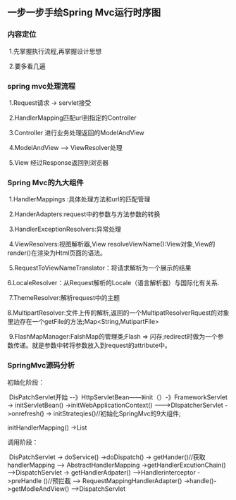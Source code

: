 ## 一步一步手绘Spring Mvc运行时序图

###  内容定位

​	1.先掌握执行流程,再掌握设计思想

​	2.要多看几遍

### spring mvc处理流程

​	1.Request请求 -> servlet接受

​	2.HandlerMapping匹配url到指定的Controller

​	3.Controller 进行业务处理返回的ModelAndView

​	4.ModelAndView --> ViewResolver处理

​	5.View 经过Response返回到浏览器

### Spring Mvc的九大组件

​	1.HandlerMappings :具体处理方法和url的匹配管理

​	2.HanderAdapters:request中的参数与方法参数的转换

​	3.HandlerExceptionResolvers:异常处理

​	4.ViewResolvers:视图解析器,View resolveViewName():View对象,View的render()在渲染为Html页面的语法。

​	5.RequestToViewNameTranslator：将请求解析为一个展示的结果

​	6.LocaleResolver：从Request解析的Locale（语言解析器）与国际化有关系.

​	7.ThemeResolver:解析request中的主题

​	8.MultipartResolver:文件上传的解析,返回的一个MultipatResolverRquest的对象里边存在一个getFile的方法;Map<String,MutipartFile>

​	9.FlashMapManager:FalshMap的管理类;Flash => 闪存;redirect时做为一个参数传递。就是参数中转将参数放入到request的attribute中。

### SpringMvc源码分析

初始化阶段：

​	DisPatchServlet开始 --》HttpServletBean——》init（）-》FrameworkServlet -> initServletBean() ->initWebApplicationContext() --->DIspatcherServlet ->onrefresh() -> initStrateqies()//初始化SpringMvc的9大组件;

initHandlerMapping() ->List<HandlerMapping>

调用阶段：

​	DisPatchServlet -> doService() ->doDispatch() -> getHander()//获取handlerMapping --> AbstractHandlerMapping  ->getHandlerExcutionChain() -->DispatchServlet -> getHandlerAdpater()  -->Handlerinterceptor ->preHandle ()//预拦截 --> RequestMappingHandlerAdapter() ->handle()->getModleAndView() -->DispatchServlet   